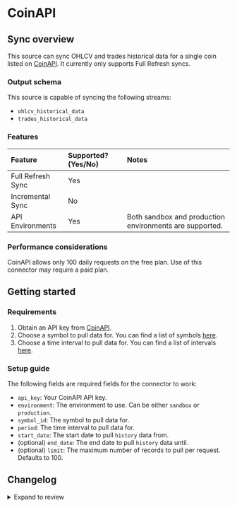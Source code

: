 # CoinAPI

## Sync overview

This source can sync OHLCV and trades historical data for a single coin listed on
[CoinAPI](https://www.coinapi.io/). It currently only supports Full Refresh
syncs.

### Output schema

This source is capable of syncing the following streams:

- `ohlcv_historical_data`
- `trades_historical_data`

### Features

| Feature           | Supported? \(Yes/No\) | Notes                                                   |
| :---------------- | :-------------------- | :------------------------------------------------------ |
| Full Refresh Sync | Yes                   |                                                         |
| Incremental Sync  | No                    |                                                         |
| API Environments  | Yes                   | Both sandbox and production environments are supported. |

### Performance considerations

CoinAPI allows only 100 daily requests on the free plan. Use of this connector
may require a paid plan.

## Getting started

### Requirements

1. Obtain an API key from [CoinAPI](https://www.coinapi.io/).
2. Choose a symbol to pull data for. You can find a list of symbols [here](https://docs.coinapi.io/#list-all-symbols-get).
3. Choose a time interval to pull data for. You can find a list of intervals [here](https://docs.coinapi.io/#list-all-periods-get).

### Setup guide

The following fields are required fields for the connector to work:

- `api_key`: Your CoinAPI API key.
- `environment`: The environment to use. Can be either `sandbox` or `production`.
- `symbol_id`: The symbol to pull data for.
- `period`: The time interval to pull data for.
- `start_date`: The start date to pull `history` data from.
- (optional) `end_date`: The end date to pull `history` data until.
- (optional) `limit`: The maximum number of records to pull per request. Defaults to 100.

## Changelog

<details>
  <summary>Expand to review</summary>

| Version | Date       | Pull Request                                              | Subject                                                                                     |
| :------ | :--------- | :-------------------------------------------------------- | :------------------------------------------------------------------------------------------ |
| 0.3.3 | 2024-12-12 | [49150](https://github.com/airbytehq/airbyte/pull/49150) | Update dependencies |
| 0.3.2 | 2024-10-29 | [47739](https://github.com/airbytehq/airbyte/pull/47739) | Update dependencies |
| 0.3.1 | 2024-08-16 | [44196](https://github.com/airbytehq/airbyte/pull/44196) | Bump source-declarative-manifest version |
| 0.3.0 | 2024-08-15 | [44164](https://github.com/airbytehq/airbyte/pull/44164) | Refactor connector to manifest-only format |
| 0.2.16 | 2024-08-10 | [43507](https://github.com/airbytehq/airbyte/pull/43507) | Update dependencies |
| 0.2.15 | 2024-08-03 | [43091](https://github.com/airbytehq/airbyte/pull/43091) | Update dependencies |
| 0.2.14 | 2024-07-27 | [42599](https://github.com/airbytehq/airbyte/pull/42599) | Update dependencies |
| 0.2.13 | 2024-07-20 | [42238](https://github.com/airbytehq/airbyte/pull/42238) | Update dependencies |
| 0.2.12 | 2024-07-13 | [41763](https://github.com/airbytehq/airbyte/pull/41763) | Update dependencies |
| 0.2.11 | 2024-07-10 | [41488](https://github.com/airbytehq/airbyte/pull/41488) | Update dependencies |
| 0.2.10 | 2024-07-09 | [41206](https://github.com/airbytehq/airbyte/pull/41206) | Update dependencies |
| 0.2.9 | 2024-07-06 | [40976](https://github.com/airbytehq/airbyte/pull/40976) | Update dependencies |
| 0.2.8 | 2024-06-26 | [40315](https://github.com/airbytehq/airbyte/pull/40315) | Update dependencies |
| 0.2.7 | 2024-06-22 | [40062](https://github.com/airbytehq/airbyte/pull/40062) | Update dependencies |
| 0.2.6 | 2024-06-06 | [39257](https://github.com/airbytehq/airbyte/pull/39257) | [autopull] Upgrade base image to v1.2.2 |
| 0.2.5 | 2024-05-21 | [38139](https://github.com/airbytehq/airbyte/pull/38139) | Make connector compatable with builder                 ` |
| 0.2.4 | 2024-04-19 | [37138](https://github.com/airbytehq/airbyte/pull/37138) | Updating to 0.80.0 CDK |
| 0.2.3 | 2024-04-18 | [37138](https://github.com/airbytehq/airbyte/pull/37138) | Manage dependencies with Poetry. |
| 0.2.2 | 2024-04-15 | [37138](https://github.com/airbytehq/airbyte/pull/37138) | Base image migration: remove Dockerfile and use the python-connector-base image |
| 0.2.1 | 2024-04-12 | [37138](https://github.com/airbytehq/airbyte/pull/37138) | schema descriptions |
| 0.2.0   | 2024-02-05 | [#34826](https://github.com/airbytehq/airbyte/pull/34826) | Fix catalog types for fields `bid_price` and `bid_size` in stream `quotes_historical_data`. |
| 0.1.1   | 2022-12-19 | [#20600](https://github.com/airbytehq/airbyte/pull/20600) | Add quotes historical data stream                                                           |
| 0.1.0   | 2022-10-21 | [#18302](https://github.com/airbytehq/airbyte/pull/18302) | New source                                                                                  |

</details>
